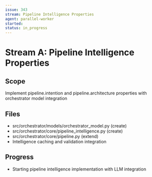 ```yaml
---
issue: 343
stream: Pipeline Intelligence Properties
agent: parallel-worker
started: 
status: in_progress
---
```


# Stream A: Pipeline Intelligence Properties

## Scope
Implement pipeline.intention and pipeline.architecture properties with orchestrator model integration

## Files
- src/orchestrator/models/orchestrator_model.py (create)
- src/orchestrator/core/pipeline_intelligence.py (create)
- src/orchestrator/core/pipeline.py (extend)
- Intelligence caching and validation integration

## Progress
- Starting pipeline intelligence implementation with LLM integration
